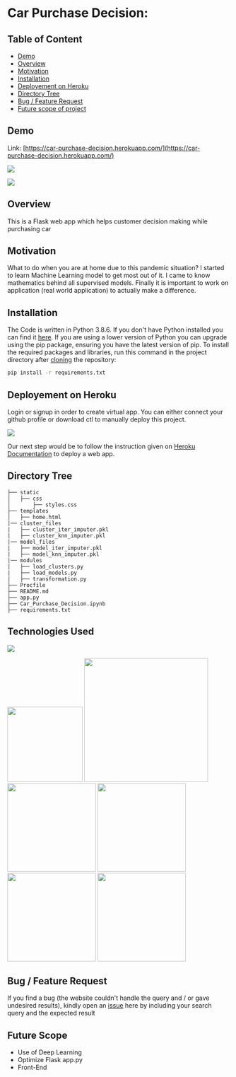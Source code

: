 # Car Purchase Decision: 

## Table of Content
  * [Demo](#demo)
  * [Overview](#overview)
  * [Motivation](#motivation)
  * [Installation](#installation)
  * [Deployement on Heroku](#deployement-on-heroku)
  * [Directory Tree](#directory-tree)
  * [Bug / Feature Request](#bug---feature-request)
  * [Future scope of project](#future-scope)


## Demo
Link: [https://car-purchase-decision.herokuapp.com/](https://car-purchase-decision.herokuapp.com/)

[![](https://i.imgur.com/zKgLX4r.png)](https://car-purchase-decision.herokuapp.com/)

[![](https://i.imgur.com/75wKpen.png)](https://car-purchase-decision.herokuapp.com/)

## Overview
This is a Flask web app which helps customer decision making while purchasing car

## Motivation
What to do when you are at home due to this pandemic situation? I started to learn Machine Learning model to get most out of it. I came to know mathematics behind all supervised models. Finally it is important to work on application (real world application) to actually make a difference.

## Installation
The Code is written in Python 3.8.6. If you don't have Python installed you can find it [here](https://www.python.org/downloads/). If you are using a lower version of Python you can upgrade using the pip package, ensuring you have the latest version of pip. To install the required packages and libraries, run this command in the project directory after [cloning](https://www.howtogeek.com/451360/how-to-clone-a-github-repository/) the repository:
```bash
pip install -r requirements.txt
```

## Deployement on Heroku
Login or signup in order to create virtual app. You can either connect your github profile or download ctl to manually deploy this project.

[![](https://i.imgur.com/dKmlpqX.png)](https://heroku.com)

Our next step would be to follow the instruction given on [Heroku Documentation](https://devcenter.heroku.com/articles/getting-started-with-python) to deploy a web app.

## Directory Tree 
```
├── static 
│   ├── css
│       ├── styles.css
├── templates
│   ├── home.html
|── cluster_files
|   ├── cluster_iter_imputer.pkl
|   ├── cluster_knn_imputer.pkl
|── model_files
|   ├── model_iter_imputer.pkl
|   ├── model_knn_imputer.pkl
|── modules
|   ├── load_clusters.py
|   ├── load_models.py
|   ├── transformation.py
├── Procfile
├── README.md
├── app.py
├── Car_Purchase_Decision.ipynb
├── requirements.txt
```

## Technologies Used

![](https://forthebadge.com/images/badges/made-with-python.svg)

[<img target="_blank" src="https://flask.palletsprojects.com/en/1.1.x/_images/flask-logo.png" width=170>](https://flask.palletsprojects.com/en/1.1.x/) [<img target="_blank" src="https://number1.co.za/wp-content/uploads/2017/10/gunicorn_logo-300x85.png" width=280>](https://gunicorn.org) [<img target="_blank" src="https://scikit-learn.org/stable/_static/scikit-learn-logo-small.png" width=200>](https://scikit-learn.org/stable/) [<img target="_blank" src="https://mljar.com/images/machine-learning/xgboost_v2.png" width=200>](https://xgboost.readthedocs.io/en/latest/) [<img target="_blank" src="https://matplotlib.org/_static/logo2_compressed.svg" width=200>](https://matplotlib.org/) [<img target="_blank" src="https://imbalanced-learn.org/stable/_static/logo_wide.png" width=200>](https://imbalanced-learn.org/stable/) 


## Bug / Feature Request

If you find a bug (the website couldn't handle the query and / or gave undesired results), kindly open an [issue](hhttps://github.com/rajeshpatnala/car-purchase-decision-ml/issues) here by including your search query and the expected result

## Future Scope

* Use of Deep Learning
* Optimize Flask app.py
* Front-End 
